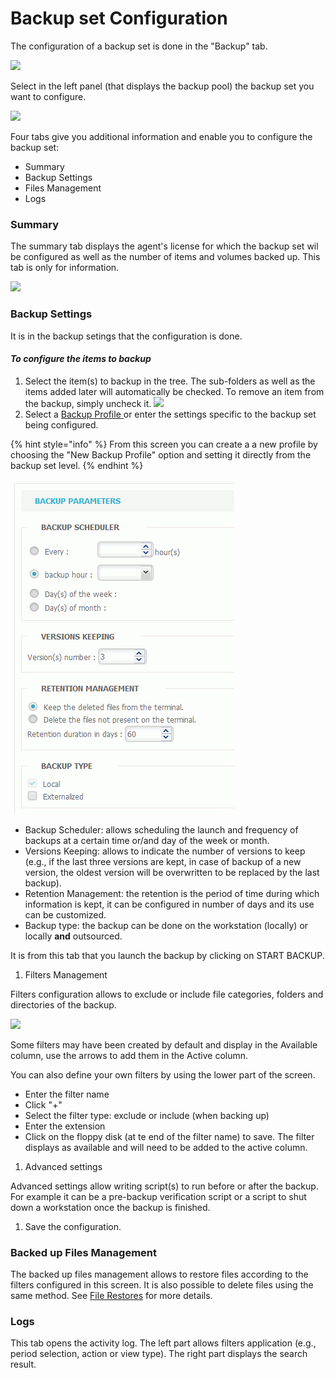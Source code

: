# Backup set Configuration

The configuration of a backup set is done in the "Backup" tab.

![](<../.gitbook/assets/menu\_backup (1) (4).gif>)

Select in the left panel (that displays the backup pool) the backup set you want to configure.

![](../.gitbook/assets/backupset\_config.gif)

Four tabs give you additional information and enable you to configure the backup set:

* Summary
* Backup Settings
* Files Management
* Logs

### Summary

The summary tab displays the agent's license for which the backup set wil be configured as well as the number of items and volumes backed up. This tab is only for information.

![](../.gitbook/assets/summary\_tab.gif)

### Backup Settings

It is in the backup setings that the configuration is done.

#### _To configure the items to backup_

1. Select the item(s) to backup in the tree. The sub-folders as well as the items added later will automatically be checked. To remove an item from the backup, simply uncheck it. ![](../.gitbook/assets/backup-settongs\_tab.gif)
2. Select a [Backup Profile](https://docs.yoobackup.fr/\~/edit/drafts/-LWjtVvwDwbXk\_mJzQSr/v/english/configuration-de-la-sauvegarde/utilisations-des-profils-de-sauvegarde)[ ](https://docs.wooxo.fr/yb-ug/\~/edit/drafts/-LQY2yMQRzvgGj5G0ZCF/configuration-de-la-sauvegarde/utilisations-des-profils-de-sauvegarde)or enter the settings specific to the backup set being configured.

{% hint style="info" %}
From this screen you can create a a new profile by choosing the "New Backup Profile" option and setting it directly from the backup set level.
{% endhint %}

![](../.gitbook/assets/backup-scheduler.gif)

* Backup Scheduler: allows scheduling the launch and frequency of backups at a certain time or/and day of the week or month.
* Versions Keeping: allows to indicate the number of versions to keep (e.g., if the last three versions are kept, in case of backup of a new version, the oldest version will be overwritten to be replaced by the last backup).
* Retention Management: the retention is the period of time during which information is kept, it can be configured in number of days and its use can be customized.
* Backup type: the backup can be done on the workstation (locally) or locally **and** outsourced.

It is from this tab that you launch the backup by clicking on START BACKUP.

1. Filters Management

Filters configuration allows to exclude or include file categories, folders and directories of the backup.

![](../.gitbook/assets/filter\_management.gif)

Some filters may have been created by default and display in the Available column, use the arrows to add them in the Active column.

You can also define your own filters by using the lower part of the screen.

* Enter the filter name
* Click "+"
* Select the filter type: exclude or include (when backing up)
* Enter the extension
* Click on the floppy disk (at te end of the filter name) to save. The filter displays as available and will need to be added to the active column.

1. Advanced settings

Advanced settings allow writing script(s) to run before or after the backup. For example it can be a pre-backup verification script or a script to shut down a workstation once the backup is finished.

1. Save the configuration.

### Backed up Files Management

The backed up files management allows to restore files according to the filters configured in this screen. It is also possible to delete files using the same method. See [File Restores](https://docs.yoobackup.fr/\~/edit/drafts/-LWjtVvwDwbXk\_mJzQSr/v/english/restauration/restauration-de-fichiers) for more details.

### Logs

This tab opens the activity log. The left part allows filters application (e.g., period selection, action or view type). The right part displays the search result.
